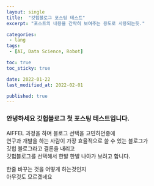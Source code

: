 ```yaml
---
layout: single
title:  "깃헙블로그 포스팅 테스트"
excerpt: "포스트의 내용을 간략히 보여주는 용도로 사용되는듯."

categories:
 - lang
tags:
 - [AI, Data Science, Robot]

toc: true
toc_sticky: true

date: 2022-01-22
last_modified_at: 2022-02-01

published: true
---
```



### 안녕하세요 깃헙블로그 첫 포스팅 테스트입니다.

AIFFEL 과정을 하며 블로그 선택을 고민하던중에  
연구과 개발을 하는 사람이 가장 효율적으로 쓸 수 있는 블로그가  
깃헙 블로그라고 결론을 내리고  
깃헙블로그를 선택해서 한발 한발 나아가 보려고 합니다.

한줄 바꾸는 것을 어떻게 하는것인지  
아무것도 모르겠네요
